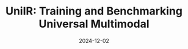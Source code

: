 ---
layout: post
title: 'UniIR: Training and Benchmarking Universal Multimodal'
subtitle: ''
categories: Computer Vision
tags: [Multimodal, LLV]
date: 2024-12-02
pdf_url: 'https://drive.google.com/file/d/1T3F_624bpfymQQxLJ_dqO4TNSjJTjEME/preview'
---